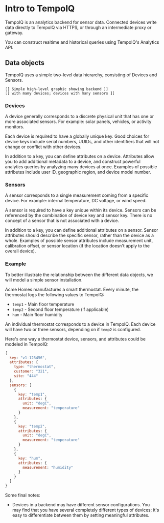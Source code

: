 # Intro to TempoIQ

TempoIQ is an analytics backend for sensor data. Connected devices write data directly to TempoIQ via HTTPS, or through an intermediate proxy or gateway.

You can construct realtime and historical queries using TempoIQ's Analytics API.


## Data objects

TempoIQ uses a simple two-level data hierarchy, consisting of Devices and Sensors.

    [[ Simple high-level graphic showing backend ]]
    [[ with many devices; devices with many sensors ]]

### Devices

A device generally corresponds to a discrete physical unit that has one or more associated sensors. For example: solar panels, vehicles, or activity monitors.

Each device is required to have a globally unique key. Good choices for device keys include serial numbers, UUIDs, and other identifiers that will not change or conflict with other devices.

In addition to a key, you can define attributes on a device. Attributes allow you to add additional metadata to a device, and construct powerful analytics queries by analyzing many devices at once. Examples of possible attributes include user ID, geographic region, and device model number.


### Sensors

A sensor corresponds to a single measurement coming from a specific device. For example: internal temperature, DC voltage, or wind speed.

A sensor is required to have a key unique within its device. Sensors can be referenced by the combination of device key and sensor key. There is no concept of a sensor that is not associated with a device.

In addition to a key, you can define additional attributes on a sensor. Sensor attributes should describe the specific sensor, rather than the device as a whole. Examples of possible sensor attributes include measurement unit, calibration offset, or sensor location (if the location doesn't apply to the overall device).

### Example

To better illustrate the relationship between the different data objects, we will model a simple sensor installation.

Acme Homes manufactures a smart thermostat. Every minute, the thermostat logs the following values to TempoIQ:

- `temp1` - Main floor temperature
- `temp2` - Second floor temperature (if applicable)
- `hum` - Main floor humidity

An individual thermostat corresponds to a device in TempoIQ. Each device will have two or three sensors, depending on if `temp2` is configured.

Here's one way a thermostat device, sensors, and attributes could be modeled in TempoIQ:

```javascript
{
  key: "v1-123456",
  attributes: {
    type: "thermostat",
    customer: "321",
    site: "444"
  },
  sensors: [
    {
      key: "temp1",
      attributes: {
        unit: "degC",
        measurement: "temperature"
      }
    },
    {
      key: "temp2",
      attributes: {
        unit: "degC",
        measurement: "temperature"
      }
    },
    {
      key: "hum",
      attributes: {
        measurement: "humidity"
      }
    }
  ]
}
```

Some final notes:
* Devices in a backend may have different sensor configurations. You may find that you have several completely different types of devices; it's easy to differentiate between them by setting meaningful attributes.

